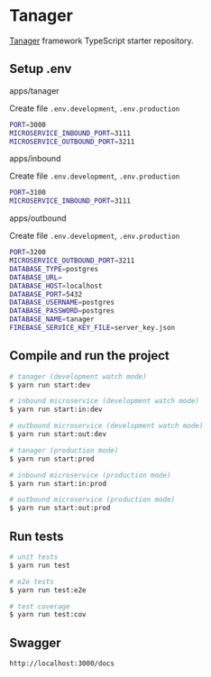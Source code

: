 # Tanager

[Tanager](https://github.com/JosephNK/tanager) framework TypeScript starter repository.

## Setup .env

apps/tanager

Create file `.env.development`, `.env.production`

```bash
PORT=3000
MICROSERVICE_INBOUND_PORT=3111
MICROSERVICE_OUTBOUND_PORT=3211
```

apps/inbound

Create file `.env.development`, `.env.production`

```bash
PORT=3100
MICROSERVICE_INBOUND_PORT=3111
```

apps/outbound

Create file `.env.development`, `.env.production`

```bash
PORT=3200
MICROSERVICE_OUTBOUND_PORT=3211
DATABASE_TYPE=postgres
DATABASE_URL=
DATABASE_HOST=localhost
DATABASE_PORT=5432
DATABASE_USERNAME=postgres
DATABASE_PASSWORD=postgres
DATABASE_NAME=tanager
FIREBASE_SERVICE_KEY_FILE=server_key.json
```

## Compile and run the project

```bash
# tanager (development watch mode)
$ yarn run start:dev

# inbound microservice (development watch mode)
$ yarn run start:in:dev

# outbound microservice (development watch mode)
$ yarn run start:out:dev

# tanager (production mode)
$ yarn run start:prod

# inbound microservice (production mode)
$ yarn run start:in:prod

# outbound microservice (production mode)
$ yarn run start:out:prod
```

## Run tests

```bash
# unit tests
$ yarn run test

# e2e tests
$ yarn run test:e2e

# test coverage
$ yarn run test:cov
```

## Swagger

```bash
http://localhost:3000/docs
```
